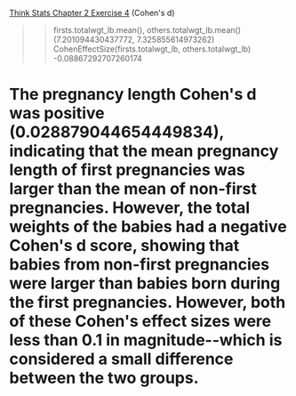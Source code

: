 [Think Stats Chapter 2 Exercise 4](http://greenteapress.com/thinkstats2/html/thinkstats2003.html#toc24) (Cohen's d)

>> firsts.totalwgt_lb.mean(), others.totalwgt_lb.mean() (7.201094430437772, 7.325855614973262)
CohenEffectSize(firsts.totalwgt_lb, others.totalwgt_lb) -0.08867292707260174
# The pregnancy length Cohen's d was positive (0.028879044654449834), indicating that the mean pregnancy length of first pregnancies was larger than the mean of non-first pregnancies. However, the total weights of the babies had a negative Cohen's d score, showing that babies from non-first pregnancies were larger than babies born during the first pregnancies. However, both of these Cohen's effect sizes were less than 0.1 in magnitude--which is considered a small difference between the two groups.  
